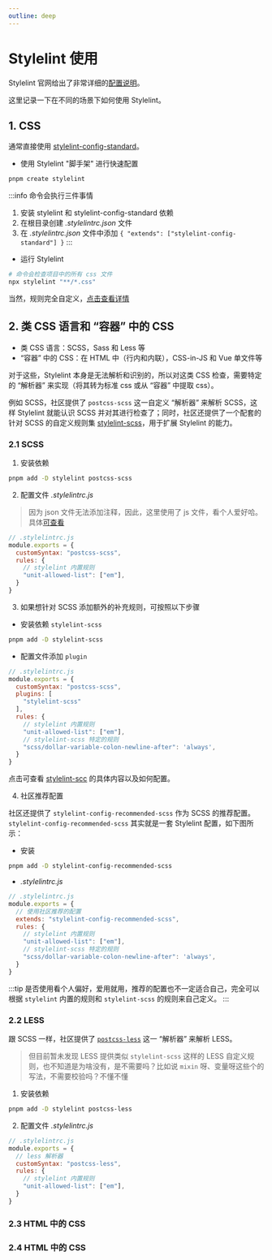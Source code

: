 ```yaml
---
outline: deep
---
```


# Stylelint 使用

Stylelint 官网给出了非常详细的[配置说明](https://stylelint.io/user-guide/get-started)。

这里记录一下在不同的场景下如何使用 Stylelint。

## 1. CSS
通常直接使用 [stylelint-config-standard](https://www.npmjs.com/package/stylelint-config-standard)。

- 使用 Stylelint "脚手架" 进行快速配置
```bash
pnpm create stylelint
```
:::info
命令会执行三件事情
1. 安装 stylelint 和 stylelint-config-standard 依赖
2. 在根目录创建 _.stylelintrc.json_ 文件
3. 在 _.stylelintrc.json_ 文件中添加 `{ "extends": ["stylelint-config-standard"] }`
:::
- 运行 Stylelint 

```bash
# 命令会检查项目中的所有 css 文件
npx stylelint "**/*.css"
```

当然，规则完全自定义，[点击查看详情](https://stylelint.io/user-guide/customize/)

## 2. 类 CSS 语言和 “容器” 中的 CSS

- 类 CSS 语言：SCSS，Sass 和 Less 等
- “容器” 中的 CSS：在 HTML 中（行内和内联），CSS-in-JS 和 Vue 单文件等

对于这些，Stylelint 本身是无法解析和识别的，所以对这类 CSS 检查，需要特定的 “解析器” 来实现（将其转为标准 css 或从 “容器” 中提取 css）。

例如 SCSS，社区提供了 `postcss-scss` 这一自定义 “解析器” 来解析 SCSS，这样 Stylelint 就能认识 SCSS 并对其进行检查了；同时，社区还提供了一个配套的针对 SCSS 的自定义规则集 [stylelint-scss](https://www.npmjs.com/package/stylelint-scss)，用于扩展 Stylelint 的能力。

### 2.1 SCSS

1. 安装依赖
```bash
pnpm add -D stylelint postcss-scss
```

2. 配置文件 _.stylelintrc.js_
  
> 因为 json 文件无法添加注释，因此，这里使用了 js 文件，看个人爱好哈。具体[可查看](https://stylelint.io/user-guide/configure)

```js
// .stylelintrc.js
module.exports = {
  customSyntax: "postcss-scss",
  rules: {
    // stylelint 内置规则
    "unit-allowed-list": ["em"],
  }
}
```

3. 如果想针对 SCSS 添加额外的补充规则，可按照以下步骤

- 安装依赖 `stylelint-scss`

```bash
pnpm add -D stylelint-scss
```

- 配置文件添加 `plugin`
  
```js
// .stylelintrc.js
module.exports = {
  customSyntax: "postcss-scss",
  plugins: [
    "stylelint-scss"
  ],
  rules: {
    // stylelint 内置规则
    "unit-allowed-list": ["em"],
    // stylelint-scss 特定的规则
    "scss/dollar-variable-colon-newline-after": 'always',
  }
}
```

点击可查看 [stylelint-scc](https://github.com/stylelint-scss/stylelint-scss) 的具体内容以及如何配置。

4. 社区推荐配置 
 
社区还提供了 `stylelint-config-recommended-scss` 作为 SCSS 的推荐配置。`stylelint-config-recommended-scss` 其实就是一套 Stylelint 配置，如下图所示：

<PaoImages
  src="/images/linter-stylelint/stylelint-config-recommended-scss.png" 
  width="80%"
  title="stylelint-config-recommended-scss" 
  reference="图片来至：[stylelint-config-recommended-scss](https://github.com/stylelint-scss/stylelint-config-recommended-scss/blob/master/index.js)" 
/>

- 安装
```bash
pnpm add -D stylelint-config-recommended-scss
```
- _.stylelintrc.js_

```js
// .stylelintrc.js
module.exports = {
  // 使用社区推荐的配置
  extends: "stylelint-config-recommended-scss",
  rules: {
    // stylelint 内置规则
    "unit-allowed-list": ["em"],
    // stylelint-scss 特定的规则
    "scss/dollar-variable-colon-newline-after": 'always',
  }
}
```
:::tip
是否使用看个人偏好，爱用就用，推荐的配置也不一定适合自己，完全可以根据 `stylelint` 内置的规则和 `stylelint-scss` 的规则来自己定义。
:::

### 2.2 LESS
跟 SCSS 一样，社区提供了 [`postcss-less`](https://www.npmjs.com/package/postcss-less) 这一 “解析器” 来解析 LESS。

> 但目前暂未发现 LESS 提供类似 `stylelint-scss` 这样的 LESS 自定义规则，也不知道是为啥没有，是不需要吗？比如说 `mixin` 呀、变量呀这些个的写法，不需要校验吗？不懂不懂

1. 安装依赖
```bash
pnpm add -D stylelint postcss-less
```

2. 配置文件 _.stylelintrc.js_

```js
// .stylelintrc.js
module.exports = {
  // less 解析器
  customSyntax: "postcss-less",
  rules: {
    // stylelint 内置规则
    "unit-allowed-list": ["em"],
  }
}
```
### 2.3 HTML 中的 CSS

### 2.4 HTML 中的 CSS